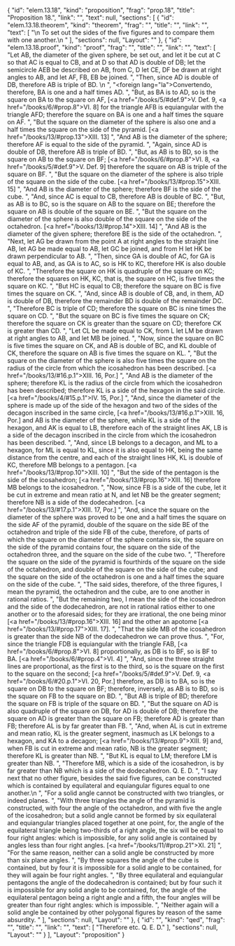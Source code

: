 {
  "id": "elem.13.18",
  "kind": "proposition",
  "frag": "prop.18",
  "title": "Proposition 18.",
  "link": "",
  "text": null,
  "sections": [
    {
      "id": "elem.13.18.theorem",
      "kind": "theorem",
      "frag": "",
      "title": "",
      "link": "",
      "text": [
        "\n       To set out the sides of the five figures and to compare them with one another.\n      "
      ],
      "sections": null,
      "Layout": ""
    },
    {
      "id": "elem.13.18.proof",
      "kind": "proof",
      "frag": "",
      "title": "",
      "link": "",
      "text": [
        "Let AB, the diameter of the given sphere, be set out, and let it be cut at C so that AC is equal to CB, and at D so that AD is double of DB; let the semicircle AEB be described on AB, from C, D let CE, DF be drawn at right angles to AB, and let AF, FB, EB be joined. ",
        "Then, since AD is double of DB, therefore AB is triple of BD. \n      ",
        "<foreign lang=\"la\">Convertendo</foreign>, therefore, BA is one and a half times AD. ",
        "But, as BA is to AD, so is the square on BA to the square on AF, [<a href=\"/books/5/#def.9\">V. Def. 9</a>, <a href=\"/books/6/#prop.8\">VI. 8</a>] for the triangle AFB is equiangular with the triangle AFD; therefore the square on BA is one and a half times the square on AF. ",
        "But the square on the diameter of the sphere is also one and a half times the square on the side of the pyramid. [<a href=\"/books/13/#prop.13\">XIII. 13</a>] ",
        "And AB is the diameter of the sphere; therefore AF is equal to the side of the pyramid. ",
        "Again, since AD is double of DB, therefore AB is triple of BD. ",
        "But, as AB is to BD, so is the square on AB to the square on BF; [<a href=\"/books/6/#prop.8\">VI. 8</a>, <a href=\"/books/5/#def.9\">V. Def. 9</a>] therefore the square on AB is triple of the square on BF. ",
        "But the square on the diameter of the sphere is also triple of the square on the side of the cube. [<a href=\"/books/13/#prop.15\">XIII. 15</a>] ",
        "And AB is the diameter of the sphere; therefore BF is the side of the cube. ",
        "And, since AC is equal to CB, therefore AB is double of BC. ",
        "But, as AB is to BC, so is the square on AB to the square on BE; therefore the square on AB is double of the square on BE. ",
        "But the square on the diameter of the sphere is also double of the square on the side of the octahedron. [<a href=\"/books/13/#prop.14\">XIII. 14</a>] ",
        "And AB is the diameter of the given sphere; therefore BE is the side of the octahedron. ",
        "Next, let AG be drawn from the point A at right angles to the straight line AB, let AG be made equal to AB, let GC be joined, and from H let HK be drawn perpendicular to AB. ",
        "Then, since GA is double of AC, for GA is equal to AB, and, as GA is to AC, so is HK to KC, therefore HK is also double of KC. ",
        "Therefore the square on HK is quadruple of the square on KC; therefore the squares on HK, KC, that is, the square on HC, is five times the square on KC. ",
        "But HC is equal to CB; therefore the square on BC is five times the square on CK. ",
        "And, since AB is double of CB, and, in them, AD is double of DB, therefore the remainder BD is double of the remainder DC. ",
        "Therefore BC is triple of CD; therefore the square on BC is nine times the square on CD. ",
        "But the square on BC is five times the square on CK; therefore the square on CK is greater than the square on CD; therefore CK is greater than CD. ",
        "Let CL be made equal to CK, from L let LM be drawn at right angles to AB, and let MB be joined. ",
        "Now, since the square on BC is five times the square on CK, and AB is double of BC, and KL double of CK, therefore the square on AB is five times the square on KL. ",
        "But the square on the diameter of the sphere is also five times the square on the radius of the circle from which the icosahedron has been described. [<a href=\"/books/13/#16.p.1\">XIII. 16, Por.</a>] ",
        "And AB is the diameter of the sphere; therefore KL is the radius of the circle from which the icosahedron has been described; therefore KL is a side of the hexagon in the said circle. [<a href=\"/books/4/#15.p.1\">IV. 15, Por.</a>] ",
        "And, since the diameter of the sphere is made up of the side of the hexagon and two of the sides of the decagon inscribed in the same circle, [<a href=\"/books/13/#16.p.1\">XIII. 16, Por.</a>] and AB is the diameter of the sphere, while KL is a side of the hexagon, and AK is equal to LB, therefore each of the straight lines AK, LB is a side of the decagon inscribed in the circle from which the icosahedron has been described. ",
        "And, since LB belongs to a decagon, and ML to a hexagon, for ML is equal to KL, since it is also equal to HK, being the same distance from the centre, and each of the straight lines HK, KL is double of KC, therefore MB belongs to a pentagon. [<a href=\"/books/13/#prop.10\">XIII. 10</a>] ",
        "But the side of the pentagon is the side of the icosahedron; [<a href=\"/books/13/#prop.16\">XIII. 16</a>] therefore MB belongs to the icosahedron. ",
        "Now, since FB is a side of the cube, let it be cut in extreme and mean ratio at N, and let NB be the greater segment; therefore NB is a side of the dodecahedron. [<a href=\"/books/13/#17.p.1\">XIII. 17, Por.</a>] ",
        "And, since the square on the diameter of the sphere was proved to be one and a half times the square on the side AF of the pyramid, double of the square on the side BE of the octahedron and triple of the side FB of the cube, therefore, of parts of which the square on the diameter of the sphere contains six, the square on the side of the pyramid contains four, the square on the side of the octahedron three, and the square on the side of the cube two. ",
        "Therefore the square on the side of the pyramid is fourthirds of the square on the side of the octahedron, and double of the square on the side of the cube; and the square on the side of the octahedron is one and a half times the square on the side of the cube. ",
        "The said sides, therefore, of the three figures, I mean the pyramid, the octahedron and the cube, are to one another in rational ratios. ",
        "But the remaining two, I mean the side of the icosahedron and the side of the dodecahedron, are not in rational ratios either to one another or to the aforesaid sides; for they are irrational, the one being minor [<a href=\"/books/13/#prop.16\">XIII. 16</a>] and the other an apotome [<a href=\"/books/13/#prop.17\">XIII. 17</a>]. ",
        "That the side MB of the icosahedron is greater than the side NB of the dodecahedron we can prove thus. ",
        "For, since the triangle FDB is equiangular with the triangle FAB, [<a href=\"/books/6/#prop.8\">VI. 8</a>] proportionally, as DB is to BF, so is BF to BA. [<a href=\"/books/6/#prop.4\">VI. 4</a>] ",
        "And, since the three straight lines are proportional, as the first is to the third, so is the square on the first to the square on the second; [<a href=\"/books/5/#def.9\">V. Def. 9</a>, <a href=\"/books/6/#20.p.1\">VI. 20, Por.</a>] therefore, as DB is to BA, so is the square on DB to the square on BF; therefore, inversely, as AB is to BD, so is the square on FB to the square on BD. ",
        "But AB is triple of BD; therefore the square on FB is triple of the square on BD. ",
        "But the square on AD is also quadruple of the square on DB, for AD is double of DB; therefore the square on AD is greater than the square on FB; therefore AD is greater than FB; therefore AL is by far greater than FB. ",
        "And, when AL is cut in extreme and mean ratio, KL is the greater segment, inasmuch as LK belongs to a hexagon, and KA to a decagon; [<a href=\"/books/13/#prop.9\">XIII. 9</a>] and, when FB is cut in extreme and mean ratio, NB is the greater segment; therefore KL is greater than NB. ",
        "But KL is equal to LM; therefore LM is greater than NB. ",
        "Therefore MB, which is a side of the icosahedron, is by far greater than NB which is a side of the dodecahedron. Q. E. D. ",
        "I say next that no other figure, besides the said five figures, can be constructed which is contained by equilateral and equiangular figures equal to one another.\n      ",
        "For a solid angle cannot be constructed with two triangles, or indeed planes. ",
        "With three triangles the angle of the pyramid is constructed, with four the angle of the octahedron, and with five the angle of the icosahedron; but a solid angle cannot be formed by six equilateral and equiangular triangles placed together at one point, for, the angle of the equilateral triangle being two-thirds of a right angle, the six will be equal to four right angles: which is impossible, for any solid angle is contained by angles less than four right angles. [<a href=\"/books/11/#prop.21\">XI. 21</a>] ",
        "For the same reason, neither can a solid angle be constructed by more than six plane angles. ",
        "By three squares the angle of the cube is contained, but by four it is impossible for a solid angle to be contained, for they will again be four right angles. ",
        "By three equilateral and equiangular pentagons the angle of the dodecahedron is contained; but by four such it is impossible for any solid angle to be contained, for, the angle of the equilateral pentagon being a right angle and a fifth, the four angles will be greater than four right angles: which is impossible. ",
        "Neither again will a solid angle be contained by other polygonal figures by reason of the same absurdity. "
      ],
      "sections": null,
      "Layout": ""
    },
    {
      "id": "",
      "kind": "qed",
      "frag": "",
      "title": "",
      "link": "",
      "text": [
        "Therefore etc. Q. E. D."
      ],
      "sections": null,
      "Layout": ""
    }
  ],
  "Layout": "proposition"
}
